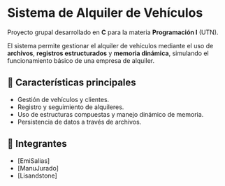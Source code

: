 # Sistema de Alquiler de Vehículos

Proyecto grupal desarrollado en **C** para la materia **Programación I** (UTN).

El sistema permite gestionar el alquiler de vehículos mediante el uso de **archivos**, **registros estructurados** y **memoria dinámica**, simulando el funcionamiento básico de una empresa de alquiler.

## 🧩 Características principales
- Gestión de vehículos y clientes.
- Registro y seguimiento de alquileres.
- Uso de estructuras compuestas y manejo dinámico de memoria.
- Persistencia de datos a través de archivos.

## 👥 Integrantes
- [EmiSalias]
- [ManuJurado]
- [Lisandstone]
